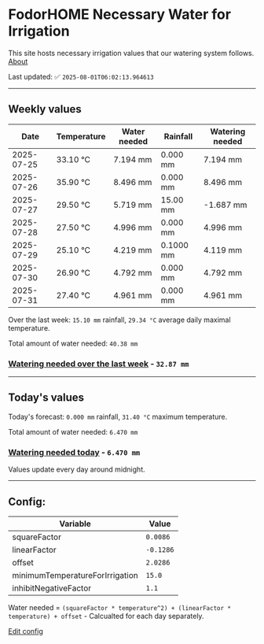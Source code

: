 # FodorHOME Necessary Water for Irrigation

This site hosts necessary irrigation values that our watering system follows. [About](https://github.com/redyau/irrigation)

Last updated: ✅ `2025-08-01T06:02:13.964613`

---

## Weekly values

| Date | Temperature | Water needed | Rainfall | Watering needed |
|-----|-----|-----|-----|-----|
| 2025-07-25 | 33.10 °C | 7.194 mm | 0.000 mm | 7.194 mm |
| 2025-07-26 | 35.90 °C | 8.496 mm | 0.000 mm | 8.496 mm |
| 2025-07-27 | 29.50 °C | 5.719 mm | 15.00 mm | -1.687 mm |
| 2025-07-28 | 27.50 °C | 4.996 mm | 0.000 mm | 4.996 mm |
| 2025-07-29 | 25.10 °C | 4.219 mm | 0.1000 mm | 4.119 mm |
| 2025-07-30 | 26.90 °C | 4.792 mm | 0.000 mm | 4.792 mm |
| 2025-07-31 | 27.40 °C | 4.961 mm | 0.000 mm | 4.961 mm |


Over the last week: `15.10 mm` rainfall, `29.34 °C` average daily maximal temperature.

Total amount of water needed: `40.38 mm`

### [Watering needed over the last week](lastweek.txt) - `32.87 mm`

---

## Today's values

Today's forecast: `0.000 mm` rainfall, `31.40 °C` maximum temperature.

Total amount of water needed: `6.470 mm`

### [Watering needed today](today.txt) - `6.470 mm`

Values update every day around midnight.

---

## Config:

| Variable | Value |
|-----|-----|
| squareFactor | `0.0086` |
| linearFactor | `-0.1286` |
| offset | `2.0286` |
| minimumTemperatureForIrrigation | `15.0` |
| inhibitNegativeFactor | `1.1` |

Water needed = `(squareFactor * temperature^2) + (linearFactor * temperature) + offset` - Calcualted for each day separately.

[Edit config](https://github.com/RedyAu/irrigation/edit/main/config.json)
